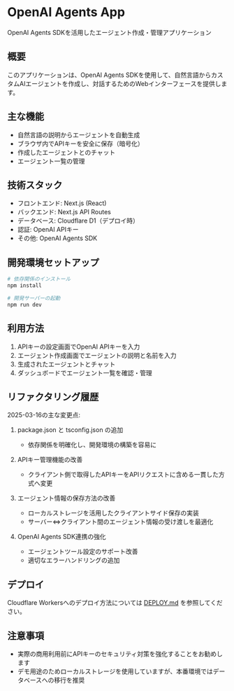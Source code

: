 # OpenAI Agents App

OpenAI Agents SDKを活用したエージェント作成・管理アプリケーション

## 概要

このアプリケーションは、OpenAI Agents SDKを使用して、自然言語からカスタムAIエージェントを作成し、対話するためのWebインターフェースを提供します。

## 主な機能

- 自然言語の説明からエージェントを自動生成
- ブラウザ内でAPIキーを安全に保存（暗号化）
- 作成したエージェントとのチャット
- エージェント一覧の管理

## 技術スタック

- フロントエンド: Next.js (React)
- バックエンド: Next.js API Routes
- データベース: Cloudflare D1（デプロイ時）
- 認証: OpenAI APIキー
- その他: OpenAI Agents SDK

## 開発環境セットアップ

```bash
# 依存関係のインストール
npm install

# 開発サーバーの起動
npm run dev
```

## 利用方法

1. APIキーの設定画面でOpenAI APIキーを入力
2. エージェント作成画面でエージェントの説明と名前を入力
3. 生成されたエージェントとチャット
4. ダッシュボードでエージェント一覧を確認・管理

## リファクタリング履歴

2025-03-16の主な変更点:

1. package.json と tsconfig.json の追加
   - 依存関係を明確化し、開発環境の構築を容易に

2. APIキー管理機能の改善
   - クライアント側で取得したAPIキーをAPIリクエストに含める一貫した方式へ変更

3. エージェント情報の保存方法の改善
   - ローカルストレージを活用したクライアントサイド保存の実装
   - サーバー⇔クライアント間のエージェント情報の受け渡しを最適化

4. OpenAI Agents SDK連携の強化
   - エージェントツール設定のサポート改善
   - 適切なエラーハンドリングの追加

## デプロイ

Cloudflare Workersへのデプロイ方法については [DEPLOY.md](./DEPLOY.md) を参照してください。

## 注意事項

- 実際の商用利用前にAPIキーのセキュリティ対策を強化することをお勧めします
- デモ用途のためローカルストレージを使用していますが、本番環境ではデータベースへの移行を推奨